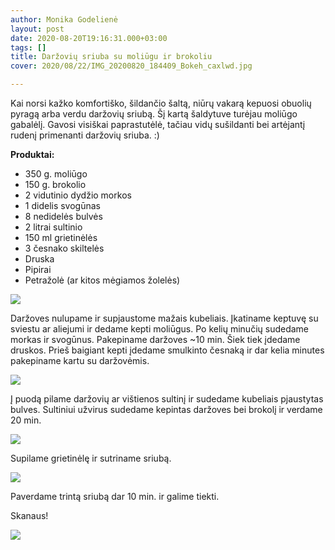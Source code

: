 ```yaml
---
author: Monika Godelienė
layout: post
date: 2020-08-20T19:16:31.000+03:00
tags: []
title: Daržovių sriuba su moliūgu ir brokoliu
cover: 2020/08/22/IMG_20200820_184409_Bokeh_caxlwd.jpg

---
```

Kai norsi kažko komfortiško, šildančio šaltą, niūrų vakarą kepuosi obuolių pyragą arba verdu daržovių sriubą. Šį kartą šaldytuve turėjau moliūgo gabalėlį. Gavosi visiškai paprastutėlė, tačiau vidų sušildanti bei artėjantį rudenį primenanti daržovių sriuba. :)

**Produktai:**

* 350 g. moliūgo
* 150 g. brokolio
* 2 vidutinio dydžio morkos
* 1 didelis svogūnas
* 8 nedidelės bulvės
* 2 litrai sultinio
* 150 ml grietinėlės
* 3 česnako skiltelės
* Druska
* Pipirai
* Petražolė (ar kitos mėgiamos žolelės)

![](/assets/media/2020-08-20/img_20200820_175248_bokeh_3.jpg)

Daržoves nulupame ir supjaustome mažais kubeliais. Įkatiname keptuvę su sviestu ar aliejumi ir dedame kepti moliūgus. Po kelių minučių sudedame morkas ir svogūnus. Pakepiname daržoves \~10 min. Šiek tiek įdedame druskos. Prieš baigiant kepti įdedame smulkinto česnaką ir dar kelia minutes pakepiname kartu su daržovėmis.

![](/assets/media/2020-08-20/img_20200820_180754_bokeh-2.jpg)

Į puodą pilame daržovių ar vištienos sultinį ir sudedame kubeliais pjaustytas bulves. Sultiniui užvirus sudedame kepintas daržoves bei brokolį ir verdame 20 min.

![](/assets/media/2020-08-20/img_20200820_181028_bokeh-2.jpg)

Supilame grietinėlę ir sutriname sriubą.

![](/assets/media/2020-08-20/img_20200820_183829_bokeh-2.jpg)

Paverdame trintą sriubą dar 10 min. ir galime tiekti.

Skanaus!

![](/assets/media/2020-08-20/img_20200820_184409_bokeh-2.jpg)
